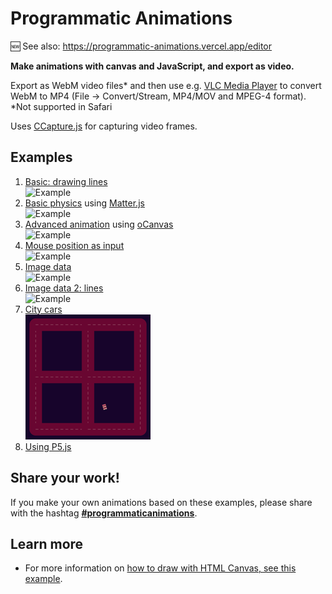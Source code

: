 # Programmatic Animations

🆕 See also: https://programmatic-animations.vercel.app/editor

**Make animations with canvas and JavaScript, and export as video.**

Export as WebM video files* and then use e.g. [VLC Media Player](https://www.videolan.org) to convert WebM to MP4 (File → Convert/Stream, MP4/MOV and MPEG-4 format).
\
*Not supported in Safari

Uses [CCapture.js](https://github.com/spite/ccapture.js) for capturing video frames.


## Examples

1. [Basic: drawing lines](https://tomsoderlund.github.io/programmatic-animations/01-basics/)  
![Example](01-basics/example.gif)
2. [Basic physics](https://tomsoderlund.github.io/programmatic-animations/02-basic-physics/) using [Matter.js](http://brm.io/matter-js/)  
![Example](02-basic-physics/example.gif)
3. [Advanced animation](https://tomsoderlund.github.io/programmatic-animations/03-advanced-animation/) using [oCanvas](http://ocanvas.org)  
![Example](03-advanced-animation/example.gif)
4. [Mouse position as input](https://tomsoderlund.github.io/programmatic-animations/04-mouse/)  
![Example](04-mouse/example.gif)
5. [Image data](https://tomsoderlund.github.io/programmatic-animations/05-image-data/)  
![Example](05-image-data/example.gif)
6. [Image data 2: lines](https://tomsoderlund.github.io/programmatic-animations/06-lines/)  
![Example](06-lines/example.gif)
7. [City cars](https://tomsoderlund.github.io/programmatic-animations/07-city-cars)  
![Example](07-city-cars/example.png)
8. [Using P5.js](https://tomsoderlund.github.io/programmatic-animations/08-p5js)


## Share your work!

If you make your own animations based on these examples, please share with the hashtag [**#programmaticanimations**](https://www.instagram.com/explore/tags/programmaticanimations/).


## Learn more

- For more information on [how to draw with HTML Canvas, see this example](https://codepen.io/tomsoderlund/pen/Gdjrdx).
